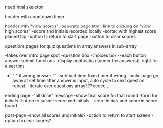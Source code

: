 
need html skeleton

<!-- !need minimal css to position boxes, can alter later -->

header with countdown timer

header with "view scores"
-seperate page html, link to clicking on "view high scores"
-score and initials recorded locally
-sorted with highest score placed top
-button to return to start page
-button to clear scores


<!-- !intro page for quiz
-title
-greeting
-start button function
-make page go away after button click
--see lesson with carousel pics -->

questions pages for quiz
questions in array
answers in sub-array

-takes over intro page spot
-question box
-choices box
--each button answer submit functions
-display notification (under the answers)if right for a set time
- " " if wrong answer ""
  -subtract time from timer if wrong
-make page go away at set time after answer is input, auto cycle to next question, repeat.
-iterate over questions array??? eeeee...


ending page
-"all done" message
-show final score for that round
-form for initials
-button to submit score and initials
--store initials and score in score board

post-page
-show all scores and initials?
-option to return to start screen
-option to clear scores?



